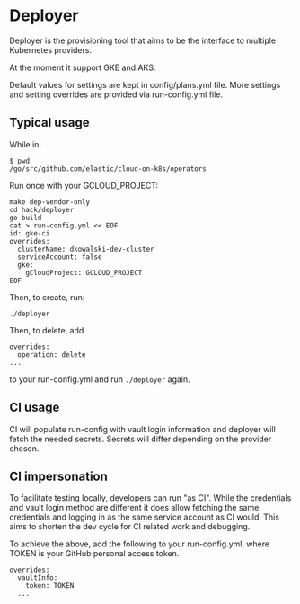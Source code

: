 # Deployer

Deployer is the provisioning tool that aims to be the interface to multiple Kubernetes providers.

At the moment it support GKE and AKS.

Default values for settings are kept in config/plans.yml file. More settings and setting overrides are provided via run-config.yml file.

## Typical usage

While in:
```
$ pwd
/go/src/github.com/elastic/cloud-on-k8s/operators
```

Run once with your GCLOUD_PROJECT:
```
make dep-vendor-only
cd hack/deployer
go build
cat > run-config.yml << EOF
id: gke-ci
overrides:
  clusterName: dkowalski-dev-cluster
  serviceAccount: false
  gke:
    gCloudProject: GCLOUD_PROJECT
EOF
```

Then, to create, run:
```
./deployer
```

Then, to delete, add 
```
overrides:
  operation: delete
...
``` 
to your run-config.yml and run `./deployer` again.


## CI usage

CI will populate run-config with vault login information and deployer will fetch the needed secrets. Secrets will differ depending on the provider chosen.

## CI impersonation

To facilitate testing locally, developers can run "as CI". While the credentials and vault login method are different it does allow fetching the same credentials and logging in as the same service account as CI would. This aims to shorten the dev cycle for CI related work and debugging.

To achieve the above, add the following to your run-config.yml, where TOKEN is your GitHub personal access token.

```
overrides:
  vaultInfo:
    token: TOKEN
  ...
```
